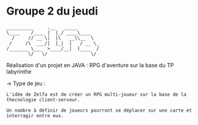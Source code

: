 # Groupe 2 du jeudi

```
__________     .__   _____        
\____    /____ |  |_/ ____\____   
  /     // __ \|  |\   __\\__  \  
 /     /\  ___/|  |_|  |   / __ \_
/_______ \___  >____/__|  (____  /
        \/   \/                \/ 
```

Réalisation d'un projet en JAVA :
    RPG d'aventure sur la base du TP labyrinthe


-> Type de jeu :

    L'idée de Zelfa est de créer un RPG multi-joueur sur la base de la thecnologie client-serveur.

    Un nombre à définir de joueurs pourront se déplacer sur une carte et interragir entre eux.
